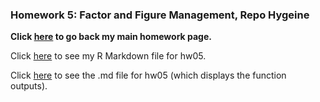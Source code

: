 
### Homework 5: Factor and Figure Management, Repo Hygeine

**Click [here](https://github.com/auduman/stat545-hw-uduman-aisha) to go back my main homework page.**

Click [here](https://github.com/auduman/stat545-hw-uduman-aisha/blob/master/hw05/hw05_fctr_fig_mgmt.Rmd) to see my R Markdown file for hw05.

Click [here](https://github.com/auduman/stat545-hw-uduman-aisha/blob/master/hw05/hw05_fctr_fig_mgmt.md) to see the .md file for hw05 (which displays the function outputs).
